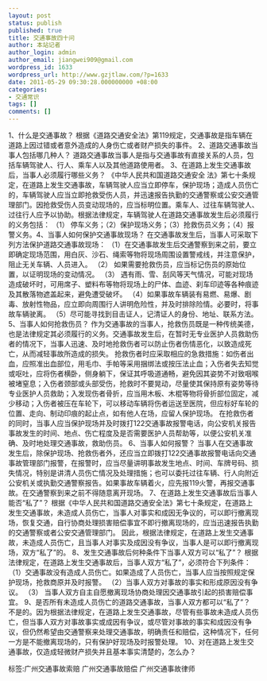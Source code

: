 ```yaml
---
layout: post
status: publish
published: true
title: 交通事故四十问
author: 本站记者
author_login: admin
author_email: jiangwei909@gmail.com
wordpress_id: 1633
wordpress_url: http://www.gzjtlaw.com/?p=1633
date: 2011-05-29 09:30:28.000000000 +08:00
categories:
- 交通常识
tags: []
comments: []
---
```

1、什么是交通事故？ 根据《道路交通安全法》第119规定，交通事故是指车辆在道路上因过错或者意外造成的人身伤亡或者财产损失的事件。 2、道路交通事故当事人包括哪几种人？ 道路交通事故当事人是指与交通事故有直接关系的人员，包括车辆驾驶人、行人、乘车人以及其他道路使用者。 3、在道路上发生交通事故后，当事人必须履行哪些义务？ 《中华人民共和国道路交通安全  法》第七十条规定，在道路上发生交通事故，车辆驾驶人应当立即停车，保护现场；造成人员伤亡的，车辆驾驶人应当立即抢救受伤人员，并迅速报告执勤的交通警察或公安交通管理部门。因抢救受伤人员变动现场的，应当标明位置。乘车人、过往车辆驾驶人、过往行人应予以协助。根据法律规定，车辆驾驶人在道路交通事故发生后必须履行的义务包括： （1） 停车义务；（2）保护现场义务；（3）抢救伤员义务；（4）报警义务。4、当事人如何保护交通事故现场？ 在交通事故发生后，当事人可采取下列方法保护道路交通事故现场： （1）在交通事故发生后交通警察到来之前，要立即确定现场范围，用白灰、沙石、绳索等物将现场周围设置警戒线，并注意保护，阻止无关车辆、人员进入。 （2） 如果需要抢救伤员，应当标记伤员的原始位置，以证明现场的变动情况。 （3）  遇有雨、雪、刮风等天气情况，可能对现场造成破坏时，可用席子、塑料布等物将现场上的尸体、血迹、刹车印迹等各种痕迹及其散落物遮盖起来，避免遭受破坏。 （4）如果事故车辆装有易燃、易爆、剧毒、放射性物品，应立即向周围行人讲明危险性，并及时排除险情。必要时，将事故车辆驶离。 （5）尽可能寻找到目击证人，记清证人的身份、地址、联系方法。 5、当事人如何抢救伤员？ 作为交通事故的当事人，抢救伤员既是一种传统美德，也是法律规定其必须履行的义务。交通事故发生后，在暂时无专业医护人员救助伤者的情况下，当事人迅速、及时地抢救伤者可以防止伤者伤情恶化，以致造成死亡，从而减轻事故所造成的损失。 抢救伤者时应采取相应的急救措施：如伤者出血，应照准出血部位，用毛巾、手帕等采用捆绑法或按压法止血；入伤者失去知觉或呕吐，应将伤者横卧，侧身躺下，保证其呼吸道通畅，避免因其姿势不对致咽喉被堵窒息；入伤者颈部或头部受伤，抢救时不要晃动，尽量使其保持原有姿势等待专业医护人员救助；入发现伤者骨折，应当用木板、木棍等物将骨折部位固定，减少移动；入伤者被压在车轮下，可以移动车辆将伤者运送至医院，但应标好车轮的位置、走向、制动印痕的起止点，如有他人在场，应留人保护现场。 在抢救伤者的同时，当事人应当保护现场并及时拨打122交通事故报警电话，向公安机关报告事故发生的时间、地点、伤亡程度及是否需要医护人员帮助等，以便公安机关准确、及时地处理交通事故，救助伤员。 6、当事人如何报警？ 当事人在交通事故发生后，除保护现场、抢救伤者外，还应当立即拨打122交通事故报警电话向交通事故管理部门报警，在报警时，应当尽量讲明事故发生地点、时间、车牌号码、损失情况，特别是讲清人员伤亡情况及处理措施；也可以委托过往车辆、行人向附近公安机关或执勤交通警察报告。如果事故车辆着火，应先报119火警，再报交通事故。在交通警察到来之前不得随意离开现场。 7、在道路上发生交通事故后当事人能否&ldquo;私了&rdquo;？ 根据《中华人民共和国道路交通安全法》第七十条规定，在道路上发生交通事故，未造成人员伤亡，当事人对事实和成因无争议的，可以即行撤离现场，恢复交通，自行协商处理损害赔偿事宜不即行撤离现场的，应当迅速报告执勤的交通警察或者公安交通管理部门。 因此，根据法律规定，在道路上发生交通事故，未造成人员伤亡，且当事人对事实及成因没有争议，当事人是可以即行撤离现场，双方&ldquo;私了&rdquo;的。 8、发生交通事故后何种条件下当事人双方可以&ldquo;私了&rdquo;？ 根据法律规定，在道路上发生交通事故后，当事人双方&ldquo;私了&rdquo;，必须符合下列条件： （1）交通事故没有造成人员伤亡。如果造成了人员伤亡，当事人应当按照规定保护现场，抢救商原并及时报警。 （2）当事人双方对事故的事实和形成原因没有争议。 （3） 当事人双方自主自愿撤离现场协商处理因交通事故引起的损害赔偿事宜。 9、是否所有未造成人员伤亡的道路交通事故，当事人双方都可以&ldquo;私了&rdquo;？ 不是的。因为根据法律规定，在道路上发生交通事故，尽管有些事故未造成人员伤亡，但当事人双方对事故事实或成因有争议，或尽管对事故的事实和成因没有争议，但仍然希望由交通警察来处理交通事故，明确责任和赔偿，这种情况下，任何一方是不能撤离现场的，只有保护好现场及时报警处理。 10、对在道路上发生交通事故，仅造成轻微财产损失并且基本事实清楚的，怎么办？标签:广州交通事故索赔 广州交通事故赔偿 广州交通事故律师
